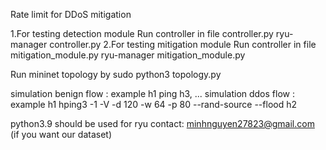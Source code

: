 Rate limit for DDoS mitigation

1.For testing detection module
Run controller in file controller.py
ryu-manager controller.py
2.For testing mitigation module
Run controller in file mitigation_module.py
ryu-manager mitigation_module.py

Run mininet topology by
sudo python3 topology.py

simulation benign flow : example h1 ping h3, ...
simulation ddos flow : example h1 hping3 -1 -V -d 120 -w 64 -p 80 --rand-source --flood h2

python3.9 should be used for ryu 
contact: minhnguyen27823@gmail.com (if you want our dataset)

